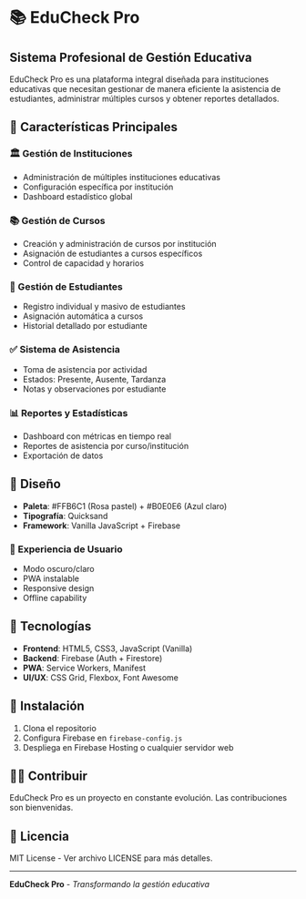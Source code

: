 # 📚 EduCheck Pro

## Sistema Profesional de Gestión Educativa

EduCheck Pro es una plataforma integral diseñada para instituciones educativas que necesitan gestionar de manera eficiente la asistencia de estudiantes, administrar múltiples cursos y obtener reportes detallados.

## 🌟 Características Principales

### 🏛️ Gestión de Instituciones
- Administración de múltiples instituciones educativas
- Configuración específica por institución
- Dashboard estadístico global

### 📚 Gestión de Cursos
- Creación y administración de cursos por institución
- Asignación de estudiantes a cursos específicos
- Control de capacidad y horarios

### 👥 Gestión de Estudiantes
- Registro individual y masivo de estudiantes
- Asignación automática a cursos
- Historial detallado por estudiante

### ✅ Sistema de Asistencia
- Toma de asistencia por actividad
- Estados: Presente, Ausente, Tardanza
- Notas y observaciones por estudiante

### 📊 Reportes y Estadísticas
- Dashboard con métricas en tiempo real
- Reportes de asistencia por curso/institución
- Exportación de datos

## 🎨 Diseño
- **Paleta**: #FFB6C1 (Rosa pastel) + #B0E0E6 (Azul claro)
- **Tipografía**: Quicksand
- **Framework**: Vanilla JavaScript + Firebase

### 🌙 Experiencia de Usuario
- Modo oscuro/claro
- PWA instalable
- Responsive design
- Offline capability

## 🚀 Tecnologías

- **Frontend**: HTML5, CSS3, JavaScript (Vanilla)
- **Backend**: Firebase (Auth + Firestore)
- **PWA**: Service Workers, Manifest
- **UI/UX**: CSS Grid, Flexbox, Font Awesome

## 📱 Instalación

1. Clona el repositorio
2. Configura Firebase en `firebase-config.js`
3. Despliega en Firebase Hosting o cualquier servidor web

## 👨‍💻 Contribuir

EduCheck Pro es un proyecto en constante evolución. Las contribuciones son bienvenidas.

## 📄 Licencia

MIT License - Ver archivo LICENSE para más detalles.

---

**EduCheck Pro** - *Transformando la gestión educativa*
